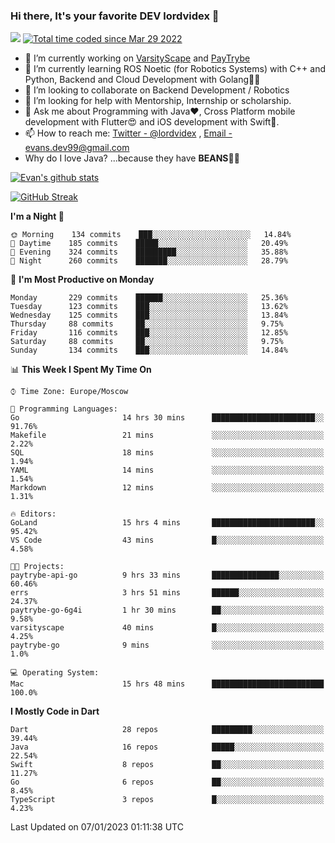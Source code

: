 ### Hi there, It's your favorite DEV lordvidex 👋
<img src="https://komarev.com/ghpvc/?username=lordvidex&label=Views&color=blue&style=plastic" /> <a href="https://wakatime.com/@0e56db35-d16b-410a-acc0-4085055304bf"><img src="https://wakatime.com/badge/user/0e56db35-d16b-410a-acc0-4085055304bf.svg" alt="Total time coded since Mar 29 2022" /></a>

- 🔭 I’m currently working on [VarsityScape](https://varsityscape.com) and [PayTrybe](https://www.paytrybe.com)
- 🌱 I’m currently learning ROS Noetic (for Robotics Systems) with C++ and Python, Backend and Cloud Development with Golang🧙🏼
- 👯 I’m looking to collaborate on Backend Development / Robotics
- 🤔 I’m looking for help with Mentorship, Internship or scholarship.
- 💬 Ask me about Programming with Java❤️, Cross Platform mobile development with Flutter😍 and iOS development with Swift🚀.
- 📫 How to reach me: [Twitter - @lordvidex](https://twitter.com/lordvidex) , [Email - evans.dev99@gmail.com](mailto:evans.dev99@gmail.com?body=Hello%20Evans,)
- Why do I love Java? ...because they have **BEANS**🤤😋

<div>
<!-- <a href="https://github.com/lordvidex">
  <img src="https://github-readme-stats.vercel.app/api/top-langs/?username=lordvidex&theme=light" />
</a>    -->
<!-- [![Top Langs](https://github-readme-stats.vercel.app/api/top-langs/?username=lordvidex)](https://github.com/lordvidex/)  -->
<a href="https://github.com/lordvidex">
 <img src="https://github-readme-stats.vercel.app/api?username=lordvidex&show_icons=true&theme=light&line_height=27" alt="Evan's github stats"/>
</a>
</div>

[![GitHub Streak](https://github-readme-streak-stats.herokuapp.com?user=lordvidex&theme=github-dark&hide_border=true)](https://git.io/streak-stats)

<!--
  <a href="https://github.com/iampawan/FlutterExampleApps">
    <img align="center" src="https://github-readme-stats.vercel.app/api/pin/?username=iampawan&repo=FlutterExampleApps&theme=light" />

  </a>
  <a href="https://github.com/iampawan/VelocityX">
   <img align="center" src="https://github-readme-stats.vercel.app/api/pin/?username=iampawan&repo=VelocityX&theme=light" />
  </a>
-->
<!--START_SECTION:waka-->
**I'm a Night 🦉** 

```text
🌞 Morning    134 commits    ███░░░░░░░░░░░░░░░░░░░░░░   14.84% 
🌆 Daytime    185 commits    █████░░░░░░░░░░░░░░░░░░░░   20.49% 
🌃 Evening    324 commits    █████████░░░░░░░░░░░░░░░░   35.88% 
🌙 Night      260 commits    ███████░░░░░░░░░░░░░░░░░░   28.79%

```
📅 **I'm Most Productive on Monday** 

```text
Monday       229 commits    ██████░░░░░░░░░░░░░░░░░░░   25.36% 
Tuesday      123 commits    ███░░░░░░░░░░░░░░░░░░░░░░   13.62% 
Wednesday    125 commits    ███░░░░░░░░░░░░░░░░░░░░░░   13.84% 
Thursday     88 commits     ██░░░░░░░░░░░░░░░░░░░░░░░   9.75% 
Friday       116 commits    ███░░░░░░░░░░░░░░░░░░░░░░   12.85% 
Saturday     88 commits     ██░░░░░░░░░░░░░░░░░░░░░░░   9.75% 
Sunday       134 commits    ███░░░░░░░░░░░░░░░░░░░░░░   14.84%

```


📊 **This Week I Spent My Time On** 

```text
⌚︎ Time Zone: Europe/Moscow

💬 Programming Languages: 
Go                       14 hrs 30 mins      ███████████████████████░░   91.76% 
Makefile                 21 mins             ░░░░░░░░░░░░░░░░░░░░░░░░░   2.22% 
SQL                      18 mins             ░░░░░░░░░░░░░░░░░░░░░░░░░   1.94% 
YAML                     14 mins             ░░░░░░░░░░░░░░░░░░░░░░░░░   1.54% 
Markdown                 12 mins             ░░░░░░░░░░░░░░░░░░░░░░░░░   1.31%

🔥 Editors: 
GoLand                   15 hrs 4 mins       ███████████████████████░░   95.42% 
VS Code                  43 mins             █░░░░░░░░░░░░░░░░░░░░░░░░   4.58%

🐱‍💻 Projects: 
paytrybe-api-go          9 hrs 33 mins       ███████████████░░░░░░░░░░   60.46% 
errs                     3 hrs 51 mins       ██████░░░░░░░░░░░░░░░░░░░   24.37% 
paytrybe-go-6g4i         1 hr 30 mins        ██░░░░░░░░░░░░░░░░░░░░░░░   9.58% 
varsityscape             40 mins             █░░░░░░░░░░░░░░░░░░░░░░░░   4.25% 
paytrybe-go              9 mins              ░░░░░░░░░░░░░░░░░░░░░░░░░   1.0%

💻 Operating System: 
Mac                      15 hrs 48 mins      █████████████████████████   100.0%

```

**I Mostly Code in Dart** 

```text
Dart                     28 repos            █████████░░░░░░░░░░░░░░░░   39.44% 
Java                     16 repos            █████░░░░░░░░░░░░░░░░░░░░   22.54% 
Swift                    8 repos             ██░░░░░░░░░░░░░░░░░░░░░░░   11.27% 
Go                       6 repos             ██░░░░░░░░░░░░░░░░░░░░░░░   8.45% 
TypeScript               3 repos             █░░░░░░░░░░░░░░░░░░░░░░░░   4.23%

```



 Last Updated on 07/01/2023 01:11:38 UTC
<!--END_SECTION:waka-->
